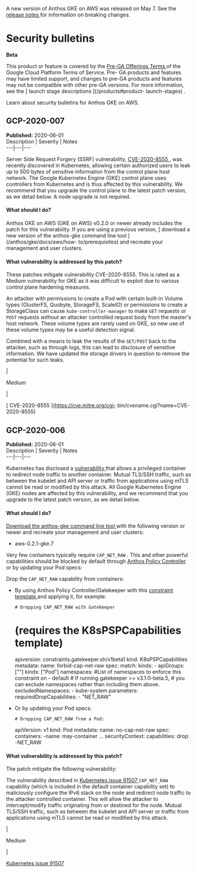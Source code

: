 A new version of Anthos GKE on AWS was released on May 7. See the [ release
notes ](/anthos/gke/docs/aws/release-notes) for information on breaking
changes.

#  Security bulletins

**Beta**

This product or feature is covered by the [ Pre-GA Offerings Terms
](/terms/service-terms#1) of the Google Cloud Platform Terms of Service. Pre-
GA products and features may have limited support, and changes to pre-GA
products and features may not be compatible with other pre-GA versions. For
more information, see the [ launch stage descriptions ](/products#product-
launch-stages) .

Learn about security bulletins for Anthos GKE on AWS.

##  GCP-2020-007

**Published:** 2020-06-01  
Description  |  Severity  |  Notes  
---|---|---  
  
Server Side Request Forgery (SSRF) vulnerability, [ CVE-2020-8555
](https://cve.mitre.org/cgi-bin/cvename.cgi?name=CVE-2020-8555) , was recently
discovered in Kubernetes, allowing certain authorized users to leak up to 500
bytes of sensitive information from the control plane host network. The Google
Kubernetes Engine (GKE) control plane uses controllers from Kubernetes and is
thus affected by this vulnerability. We recommend that you upgrade the control
plane to the latest patch version, as we detail below. A node upgrade is not
required.  

####  What should I do?

Anthos GKE on AWS (GKE on AWS) v0.2.0 or newer already includes the patch for
this vulnerability. If you are using a previous version, [ download a new
version of the anthos-gke command line tool ](/anthos/gke/docs/aws/how-
to/prerequisites) and recreate your management and user clusters.

####  What vulnerability is addressed by this patch?

These patches mitigate vulnerability CVE-2020-8555. This is rated as a Medium
vulnerability for GKE as it was difficult to exploit due to various control
plane hardening measures.

An attacker with permissions to create a Pod with certain built-in Volume
types (GlusterFS, Quobyte, StorageFS, ScaleIO) or permissions to create a
StorageClass can cause ` kube-controller-manager ` to make ` GET ` requests or
` POST ` requests _without_ an attacker controlled request body from the
master's host network. These volume types are rarely used on GKE, so new use
of these volume types may be a useful detection signal.

Combined with a means to leak the results of the ` GET/POST ` back to the
attacker, such as through logs, this can lead to disclosure of sensitive
information. We have updated the storage drivers in question to remove the
potential for such leaks.

|

Medium

|

[ CVE-2020-8555 ](https://cve.mitre.org/cgi-
bin/cvename.cgi?name=CVE-2020-8555)  
  
##  GCP-2020-006

**Published:** 2020-06-01  
Description  |  Severity  |  Notes  
---|---|---  
  
Kubernetes has disclosed a [ vulnerability
](https://github.com/kubernetes/kubernetes/issues/91507) that allows a
privileged container to redirect node traffic to another container. Mutual
TLS/SSH traffic, such as between the kubelet and API server or traffic from
applications using mTLS cannot be read or modified by this attack. All Google
Kubernetes Engine (GKE) nodes are affected by this vulnerability, and we
recommend that you upgrade to the latest patch version, as we detail below.

####  What should I do?

[ Download the anthos-gke command line tool
](https://cloud.google.com/anthos/gke/docs/aws/how-to/prerequisites) with the
following version or newer and recreate your management and user clusters:

  * aws-0.2.1-gke.7 

Very few containers typically require ` CAP_NET_RAW ` . This and other
powerful capabilities should be blocked by default through [ Anthos Policy
Controller ](/anthos-config-management/docs/concepts/policy-controller) or by
updating your Pod specs:

Drop the ` CAP_NET_RAW ` capability from containers:

  * By using Anthos Policy Controller/Gatekeeper with this [ constraint template ](https://github.com/open-policy-agent/gatekeeper/blob/master/library/pod-security-policy/capabilities/template.yaml) and applying it, for example: 
    
        # Dropping CAP_NET_RAW with Gatekeeper
    # (requires the K8sPSPCapabilities template)
    apiversion: constraints.gatekeeper.sh/v1beta1
    kind:  K8sPSPCapabilities
    metadata:
      name: forbid-cap-net-raw
    spec:
      match:
        kinds:
          - apiGroups: [""]
          kinds: ["Pod"]
        namespaces:
          #List of namespaces to enforce this constraint on
          - default
        # If running gatekeeper >= v3.1.0-beta.5,
        # you can exclude namespaces rather than including them above.
        excludedNamespaces:
          - kube-system
      parameters:
        requiredDropCapabilities:
          - "NET_RAW"
    

  * Or by updating your Pod specs: 
    
        # Dropping CAP_NET_RAW from a Pod:
    apiVersion: v1
    kind: Pod
    metadata:
      name: no-cap-net-raw
    spec:
      containers:
        -name: may-container
         ...
        securityContext:
          capabilities:
            drop:
              -NET_RAW
    

####  What vulnerability is addressed by this patch?

The patch mitigate the following vulnerability:

The vulnerability described in [ Kubernetes issue 91507
](https://github.com/kubernetes/kubernetes/issues/91507) ` CAP_NET_RAW `
capability (which is included in the default container capability set) to
maliciously configure the IPv6 stack on the node and redirect node traffic to
the attacker controlled container. This will allow the attacker to
intercept/modify traffic originating from or destined for the node. Mutual
TLS/SSH traffic, such as between the kubelet and API server or traffic from
applications using mTLS cannot be read or modified by this attack.

|

Medium

|

[ Kubernetes issue 91507
](https://github.com/kubernetes/kubernetes/issues/91507)  


